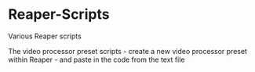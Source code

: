 # Reaper-Scripts
Various Reaper scripts

The video processor preset scripts - create a new video processor preset within Reaper - and paste in the code from the text file 

